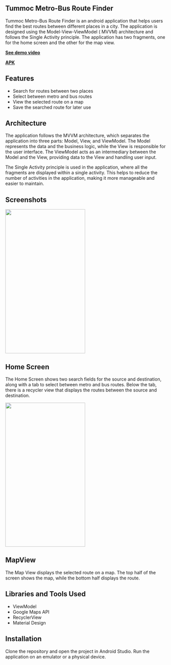 ## **Tummoc Metro-Bus Route Finder**

Tummoc Metro-Bus Route Finder is an android application that helps users find the best routes
between different places in a city. The application is designed using the Model-View-ViewModel (
MVVM) architecture and follows the Single Activity principle. The application has two fragments, one
for the home screen and the other for the map view.


**<a href="https://drive.google.com/file/d/1UZw5QpE0nPBPHl7yHNgcETbpIUTNYF3x/preview" target="_blank" onclick="window.open(this.href,'_blank');return false;">See demo video</a>**

**<a href="https://drive.google.com/file/d/1vr1-qUBlyrX0yqFnHx8CrjYIGniQ_vky/view?usp=share_link">APK</a>**

## Features

- Search for routes between two places
- Select between metro and bus routes
- View the selected route on a map
- Save the searched route for later use

## Architecture

The application follows the MVVM architecture, which separates the application into three parts:
Model, View, and ViewModel. The Model represents the data and the business logic, while the View is
responsible for the user interface. The ViewModel acts as an intermediary between the Model and the
View, providing data to the View and handling user input.

The Single Activity principle is used in the application, where all the fragments are displayed
within a single activity. This helps to reduce the number of activities in the application, making
it more manageable and easier to maintain.

## Screenshots

<img src="https://user-images.githubusercontent.com/84988691/232247536-e9ce2735-4c3a-4fef-9d88-25dac9b1c90f.png" width="250" height="450">

## Home Screen
The Home Screen shows two search fields for the source and destination, along with a tab to select
between metro and bus routes. Below the tab, there is a recycler view that displays the routes
between the source and destination.


<img src="https://user-images.githubusercontent.com/84988691/232247598-82fec029-7eba-400b-b09a-637bb2a123fe.png" width="250" height="450">

## MapView 
The Map View displays the selected route on a map. The top half of the screen shows the map, while
the bottom half displays the route.


## Libraries and Tools Used

- ViewModel
- Google Maps API
- RecyclerView
- Material Design


## Installation

Clone the repository and open the project in Android Studio. Run the application on an emulator or a
physical device.


